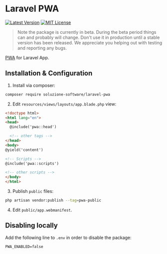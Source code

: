 # Laravel PWA

[![Latest Version](http://img.shields.io/packagist/v/soluzione-software/laravel-pwa.svg?label=Release&style=for-the-badge)](https://packagist.org/packages/soluzione-software/laravel-pwa)
[![MIT License](https://img.shields.io/github/license/soluzione-software/laravel-pwa.svg?label=License&color=blue&style=for-the-badge)](https://github.com/soluzione-software/laravel-pwa/blob/master/LICENSE.md)

> Note the package is currently in beta. During the beta period things can and probably will change. Don't use it in production until a stable version has been released. We appreciate you helping out with testing and reporting any bugs.

[PWA](https://web.dev/progressive-web-apps/) for Laravel App.

## Installation & Configuration

1. Install via composer:

```bash
composer require soluzione-software/laravel-pwa
```

2. Edit `resources/views/layouts/app.blade.php` view:

```html
<!doctype html>
<html lang="en">
<head>
  @include('pwa::head')

  <!-- other tags -->
</head>
<body>
@yield('content')

<!-- Scripts -->
@include('pwa::scripts')

<!-- other scripts -->
</body>
</html>
```

3. Publish `public` files:

```bash
php artisan vendor:publish --tag=pwa-public
```

4. Edit `public/app.webmanifest`.

## Disabling locally

Add the following line to `.env` in order to disable the package:

```dotenv
PWA_ENABLED=false
```
